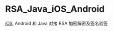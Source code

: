 # RSA_Java_iOS_Android

[iOS](https://github.com/HustBroventure/iOSRSAHandler), Android 和 Java 对接 RSA 加密解密及签名验签


